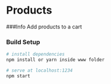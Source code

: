 # Products
###Info 
Add products to a cart
### Build Setup

``` bash
# install dependencies
npm install or yarn inside www folder

# serve at localhost:1234
npm start